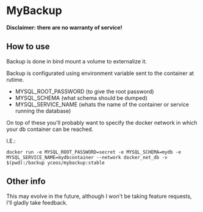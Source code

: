 # MyBackup

**Disclaimer: there are no warranty of service!**

## How to use

Backup is done in bind mount a volume to externalize it.

Backup is configurated using environment variable sent to the container at rutime.

- MYSQL_ROOT_PASSWORD (to give the root password)
- MYSQL_SCHEMA (what schema should be dumped)
- MYSQL_SERVICE_NAME (whats the name of the container or service running the database)

On top of these you'll probably want to specify the docker network in which your db container can be reached.

I.E.:

```docker run -e MYSQL_ROOT_PASSWORD=secret -e MYSQL_SCHEMA=mydb -e MYSQL_SERVICE_NAME=mydbcontainer --network docker_net_db -v $(pwd):/backup yceos/mybackup:stable```

## Other info

This may evolve in the future, although I won't be taking feature requests, I'll gladly take feedback.